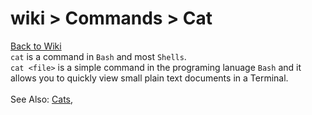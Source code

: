 # wiki > Commands > Cat

[Back to Wiki](wiki)<br>
`cat` is a command in `Bash` and most `Shells`.
<br>
`cat <file>` is a simple command in the programing lanuage `Bash` and it allows you to quickly view small plain text documents in a Terminal.
<br><br>
See Also: [Cats](wiki-cats),
